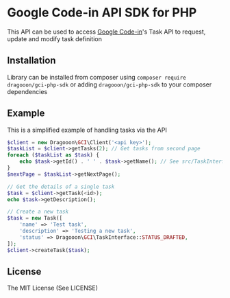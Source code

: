 Google Code-in API SDK for PHP
===========================
This API can be used to access [Google Code-in](http://codein.withgoogle.com)'s Task API to request, update and modify
task definition

Installation
------
Library can be installed from composer using ```composer require dragooon/gci-php-sdk``` or adding
```dragooon/gci-php-sdk``` to your composer dependencies

Example
------
This is a simplified example of handling tasks via the API

```php
$client = new Dragooon\GCI\Client('<api key>');
$taskList = $client->getTasks(2); // Get tasks from second page
foreach ($taskList as $task) {
    echo $task->getId() . ' ' . $task->getName(); // See src/TaskInterface.php for full function list
}
$nextPage = $taskList->getNextPage();

// Get the details of a single task
$task = $client->getTask(<id>);
echo $task->getDescription();

// Create a new task
$task = new Task([
    'name' => 'Test task',
    'description' => 'Testing a new task',
    'status' => Dragooon\GCI\TaskInterface::STATUS_DRAFTED,
]);
$client->createTask($task);
```
License
-------
The MIT License (See LICENSE)
